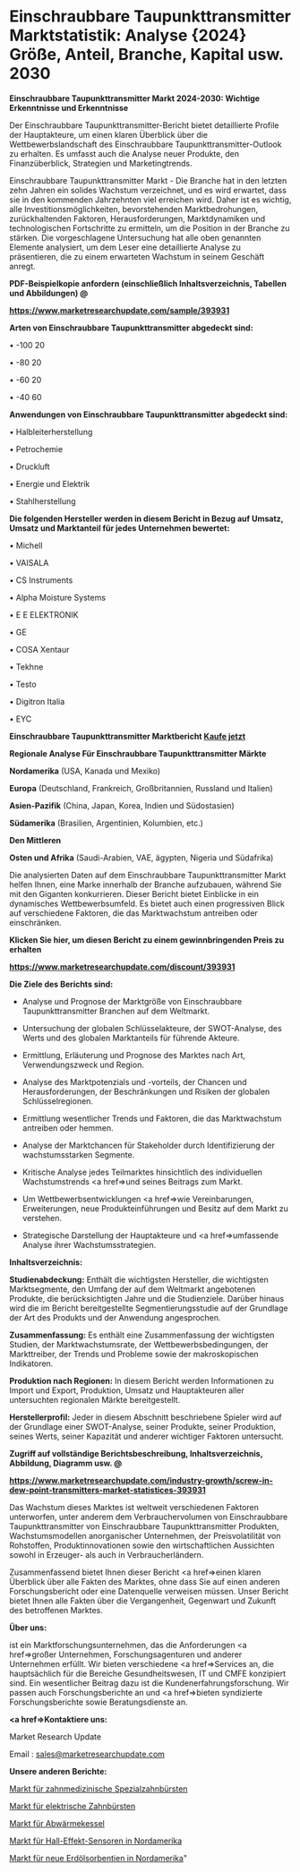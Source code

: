 # Einschraubbare Taupunkttransmitter Marktstatistik: Analyse {2024} Größe, Anteil, Branche, Kapital usw. 2030

<strong>Einschraubbare Taupunkttransmitter Markt 2024-2030: Wichtige Erkenntnisse und Erkenntnisse</strong>

Der Einschraubbare Taupunkttransmitter-Bericht bietet detaillierte Profile der Hauptakteure, um einen klaren Überblick über die Wettbewerbslandschaft des Einschraubbare Taupunkttransmitter-Outlook zu erhalten. Es umfasst auch die Analyse neuer Produkte, den Finanzüberblick, Strategien und Marketingtrends.

Einschraubbare Taupunkttransmitter Markt - Die Branche hat in den letzten zehn Jahren ein solides Wachstum verzeichnet, und es wird erwartet, dass sie in den kommenden Jahrzehnten viel erreichen wird. Daher ist es wichtig, alle Investitionsmöglichkeiten, bevorstehenden Marktbedrohungen, zurückhaltenden Faktoren, Herausforderungen, Marktdynamiken und technologischen Fortschritte zu ermitteln, um die Position in der Branche zu stärken. Die vorgeschlagene Untersuchung hat alle oben genannten Elemente analysiert, um dem Leser eine detaillierte Analyse zu präsentieren, die zu einem erwarteten Wachstum in seinem Geschäft anregt.



<strong><b>PDF-Beispielkopie anfordern (einschließlich Inhaltsverzeichnis, Tabellen und Abbildungen) @ </b></strong>

<strong><a href=https://www.marketresearchupdate.com/sample/393931>

<strong>https://www.marketresearchupdate.com/sample/393931</u></a></strong></strong>



<strong>Arten von Einschraubbare Taupunkttransmitter abgedeckt sind:</strong>

• -100 20

• -80 20

• -60 20

• -40 60



<strong>Anwendungen von Einschraubbare Taupunkttransmitter abgedeckt sind:</strong>

• Halbleiterherstellung

• Petrochemie

• Druckluft

• Energie und Elektrik

• Stahlherstellung



<strong>Die folgenden Hersteller werden in diesem Bericht in Bezug auf Umsatz, Umsatz und Marktanteil für jedes Unternehmen bewertet:</strong>

• Michell

• VAISALA

• CS Instruments

• Alpha Moisture Systems

• E E ELEKTRONIK

• GE

• COSA Xentaur

• Tekhne

• Testo

• Digitron Italia

• EYC



<strong>Einschraubbare Taupunkttransmitter Marktbericht <a href=https://www.marketresearchupdate.com/buynow/393931>Kaufe jetzt</a></strong>



<strong>Regionale Analyse Für Einschraubbare Taupunkttransmitter Märkte</strong>



<strong>Nordamerika</strong> (USA, Kanada und Mexiko)



<strong>Europa</strong> (Deutschland, Frankreich, Großbritannien, Russland und Italien)



<strong>Asien-Pazifik</strong> (China, Japan, Korea, Indien und Südostasien)



<strong>Südamerika</strong> (Brasilien, Argentinien, Kolumbien, etc.)



<strong>Den Mittleren</strong> 

<strong>Osten und Afrika</strong> (Saudi-Arabien, VAE, ägypten, Nigeria und Südafrika)

Die analysierten Daten auf dem Einschraubbare Taupunkttransmitter Markt helfen Ihnen, eine Marke innerhalb der Branche aufzubauen, während Sie mit den Giganten konkurrieren. Dieser Bericht bietet Einblicke in ein dynamisches Wettbewerbsumfeld. Es bietet auch einen progressiven Blick auf verschiedene Faktoren, die das Marktwachstum antreiben oder einschränken.



<strong>Klicken Sie hier, um diesen Bericht zu einem gewinnbringenden Preis zu erhalten
</strong>

<strong><a href=https://www.marketresearchupdate.com/discount/393931>https://www.marketresearchupdate.com/discount/393931</b></u></strong></a>



<strong>Die Ziele des Berichts sind:</strong>

- Analyse und Prognose der Marktgröße von Einschraubbare Taupunkttransmitter Branchen auf dem Weltmarkt.

- Untersuchung der globalen Schlüsselakteure, der SWOT-Analyse, des Werts und des globalen Marktanteils für führende Akteure.

- Ermittlung, Erläuterung und Prognose des Marktes nach Art, Verwendungszweck und Region.

- Analyse des Marktpotenzials und -vorteils, der Chancen und Herausforderungen, der Beschränkungen und Risiken der globalen Schlüsselregionen.

- Ermittlung wesentlicher Trends und Faktoren, die das Marktwachstum antreiben oder hemmen.

- Analyse der Marktchancen für Stakeholder durch Identifizierung der wachstumsstarken Segmente.

- Kritische Analyse jedes Teilmarktes hinsichtlich des individuellen Wachstumstrends <a href=>und</a> seines Beitrags zum Markt.

- Um Wettbewerbsentwicklungen <a href=>wie</a> Vereinbarungen, Erweiterungen, neue Produkteinführungen und Besitz auf dem Markt zu verstehen.

- Strategische Darstellung der Hauptakteure und <a href=>umfas</a>sende Analyse ihrer Wachstumsstrategien.



<strong>Inhaltsverzeichnis:</strong>



<strong>Studienabdeckung:</strong> Enthält die wichtigsten Hersteller, die wichtigsten Marktsegmente, den Umfang der auf dem Weltmarkt angebotenen Produkte, die berücksichtigten Jahre und die Studienziele. Darüber hinaus wird die im Bericht bereitgestellte Segmentierungsstudie auf der Grundlage der Art des Produkts und der Anwendung angesprochen.



<strong>Zusammenfassung:</strong> Es enthält eine Zusammenfassung der wichtigsten Studien, der Marktwachstumsrate, der Wettbewerbsbedingungen, der Markttreiber, der Trends und Probleme sowie der makroskopischen Indikatoren.



<strong>Produktion nach Regionen:</strong> In diesem Bericht werden Informationen zu Import und Export, Produktion, Umsatz und Hauptakteuren aller untersuchten regionalen Märkte bereitgestellt.



<strong>Herstellerprofil:</strong> Jeder in diesem Abschnitt beschriebene Spieler wird auf der Grundlage einer SWOT-Analyse, seiner Produkte, seiner Produktion, seines Werts, seiner Kapazität und anderer wichtiger Faktoren untersucht.



<strong><b>Zugriff auf vollständige Berichtsbeschreibung, Inhaltsverzeichnis, Abbildung, Diagramm usw. @ </b></strong>

<strong><a href=https://www.marketresearchupdate.com/industry-growth/screw-in-dew-point-transmitters-market-statistices-393931>https://www.marketresearchupdate.com/industry-growth/screw-in-dew-point-transmitters-market-statistices-393931</a></strong>

Das Wachstum dieses Marktes ist weltweit verschiedenen Faktoren unterworfen, unter anderem dem Verbrauchervolumen von Einschraubbare Taupunkttransmitter von Einschraubbare Taupunkttransmitter Produkten, Wachstumsmodellen anorganischer Unternehmen, der Preisvolatilität von Rohstoffen, Produktinnovationen sowie den wirtschaftlichen Aussichten sowohl in Erzeuger- als auch in Verbraucherländern.

Zusammenfassend bietet Ihnen dieser Bericht <a href=>einen</a> klaren Überblick über alle Fakten des Marktes, ohne dass Sie auf einen anderen Forschungsbericht oder eine Datenquelle verweisen müssen. Unser Bericht bietet Ihnen alle Fakten über die Vergangenheit, Gegenwart und Zukunft des betroffenen Marktes.



<strong>Über uns:</strong>

 ist ein Marktforschungsunternehmen, das die Anforderungen <a href=>großer</a> Unternehmen, Forschungsagenturen und anderer Unternehmen erfüllt. Wir bieten verschiedene <a href=>Services</a> an, die hauptsächlich für die Bereiche Gesundheitswesen, IT und CMFE konzipiert sind. Ein wesentlicher Beitrag dazu ist die Kundenerfahrungsforschung. Wir passen auch Forschungsberichte an und <a href=>bieten</a> syndizierte Forschungsberichte sowie Beratungsdienste an.



<strong><a href=>Kontaktiere uns:</a></strong>

Market Research Update

Email : sales@marketresearchupdate.com



<strong>Unsere anderen Berichte:</strong>

<a href=https://www.linkedin.com/pulse/dental-special-toothbrush-market-expected-witness>Markt für zahnmedizinische Spezialzahnbürsten</a>

<a href=https://www.linkedin.com/pulse/electric-toothbrush-market-size-trends-consumption>Markt für elektrische Zahnbürsten</a>

<a href=https://www.linkedin.com/pulse/waste-heat-boiler-market-outlooks-2023-size>Markt für Abwärmekessel</a>

<a href=https://www.linkedin.com/pulse/north-america-hall-effect-sensors-market-2023-global-industry>Markt für Hall-Effekt-Sensoren in Nordamerika</a>

<a href=https://www.linkedin.com/pulse/north-america-new-petroleum-sorbents-market-demand-growth>Markt für neue Erdölsorbentien in Nordamerika</a>"
